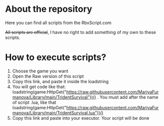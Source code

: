 # About the repository
Here you can find all scripts from the RbxScript.com

~~All scripts are official~~, I have no right to add something of my own to these scripts.
# How to execute scripts?
1. Choose the game you want
2. Open the Raw version of this script
3. Copy this link, and paste it inside the loadstring
4. You will get code like that: loadstring(game:HttpGet("https://raw.githubusercontent.com/MariyaFurmanova/Library/main/TridentSurvival"))() . You must add after the name of script .lua, like that loadstring(game:HttpGet("https://raw.githubusercontent.com/MariyaFurmanova/Library/main/TridentSurvival.lua"))()
5. Copy this link and paste into your executor. Your script will be done
